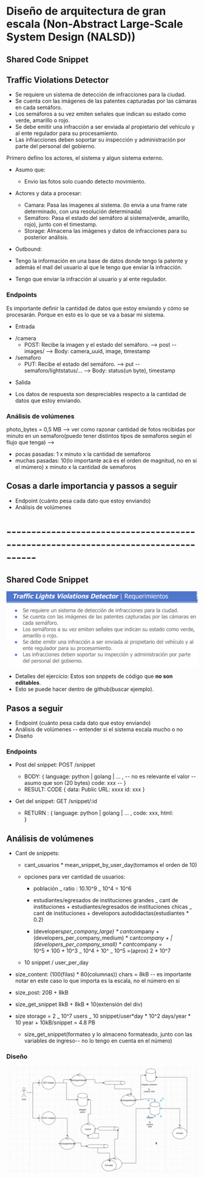 # Diseño de arquitectura de gran escala (Non-Abstract Large-Scale System Design (NALSD))

## Shared Code Snippet

## Traffic Violations Detector

- Se requiere un sistema de detección de infracciones para la ciudad.
- Se cuenta con las imágenes de las patentes capturadas por las cámaras en cada semáforo.
- Los semáforos a su vez emiten señales que indican su estado como verde, amarillo o rojo.
- Se debe emitir una infracción a ser enviada al propietario del vehículo y al ente regulador para su procesamiento.
- Las infracciones deben soportar su inspección y administración por parte del personal del gobierno.

Primero defino los actores, el sistema y algun sistema externo.

- Asumo que:

  - Envio las fotos solo cuando detecto movimiento.

- Actores y data a procesar:

  - Camara: Pasa las imagenes al sistema. (lo envia a una frame rate determinado, con una resolución determinada)
  - Semáforo: Pasa el estado del semáforo al sistema(verde, amarillo, rojo), junto con el timestamp.
  - Storage: Almacena las imágenes y datos de infracciones para su posterior análisis.

- Outbound:
- Tengo la información en una base de datos donde tengo la patente y además el mail del usuario al que le tengo que enviar la infracción.
- Tengo que enviar la infracción al usuario y al ente regulador.

### Endpoints

Es importante definir la cantidad de datos que estoy enviando y cómo se procesarán. Porque en esto es lo que se va a basar mi sistema.

- Entrada

* /camera
  - POST: Recibe la imagen y el estado del semáforo. --> post -- images/ --> Body: camera_uuid, image, timestamp
* /semaforo
  - PUT: Recibe el estado del semáforo. --> put -- semaforo/lightstatus/... --> Body: status(un byte), timestamp

- Salida

* Los datos de respuesta son despreciables respecto a la cantidad de datos que estoy enviando.

### Análisis de volúmenes

photo_bytes = 0,5 MB --> ver como razonar
cantidad de fotos recibidas por minuto en un semaforo(puedo tener distintos tipos de semaforos según el flujo que tenga) -->

- pocas pasadas: 1 x minuto x la cantidad de semaforos
- muchas pasadas: 10(lo importante acá es el orden de magnitud, no en si el múmero) x minuto x la cantidad de semaforos

## Cosas a darle importancia y passos a seguir

- Endpoint (cuánto pesa cada dato que estoy enviando)
- Análisis de volúmenes

# ----------------------------------------------------------------------------------

## Shared Code Snippet

![alt text](image-2.png)

- Detalles del ejercicio: Estos son snppets de código que **no son editables**.
- Esto se puede hacer dentro de github(buscar ejemplo).

## Pasos a seguir

- Endpoint (cuánto pesa cada dato que estoy enviando)
- Análisis de volúmenes -- entender si el sistema escala mucho o no
- Diseño

### Endpoints

- Post del snippet: POST /snippet

  - BODY:
    {
    language: python | golang | ... , -- no es relevante el valor -- asumo que son (20 bytes)
    code: xxx --
    }
  - RESULT: CODE
    {
    data: Public URL: xxxx
    id: xxx
    }

- Get del snippet: GET /snippet/:id
  - RETURN :
    {
    language: python | golang | ... ,
    code: xxx,
    html: <DIV ><DIV>
    }

## Análisis de volúmenes

- Cant de snippets:

  - cant_usuarios \* mean_snippet_by_user_day(tomamos el orden de 10)

  - opciones para ver cantidad de usuarios:

    - población _ ratio : 10.10^9 _ 10^4 = 10^6

    - estudiantes/egresados de instituciones grandes _ cant de instituciones + estudiantes/egresados de instituciones chicas _ cant de instituciones + developors autodidactas(estudiantes \* 0.2)

    - (developers*per_company_large) * cant*company + (developers_per_company_medium) * cant*company + |(developers_per_company_small) * cant*company =  
      10^5 * 100 + 10^3 _ 10^4 + 10^ _ 10^5 =(aprox) 2 \* 10^7

  - 10 snippet / user_per_day

- size_content: (100(filas) \* 80(columnas)) chars = 8kB -- es importante notar en este caso lo que importa es la escala, no el número en si

- size_post: 20B + 8kB

- size_get_snippet 8kB + 8kB \* 10(extensión del div)

- size storage = 2 _ 10^7 users _ 10 snippet/user*day * 10^2 days/year \* 10 year + 10kB/snippet = 4.8 PB

  - size_get_snippet(formateo y lo almaceno formateado, junto con las variables de ingreso-- no lo tengo en cuenta en el número)

### Diseño

![alt text](image-3.png)
